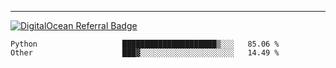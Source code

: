 ---
[![DigitalOcean Referral Badge](https://web-platforms.sfo2.digitaloceanspaces.com/WWW/Badge%203.svg)](https://www.digitalocean.com/?refcode=37fa54d82492&utm_campaign=Referral_Invite&utm_medium=Referral_Program&utm_source=badge)

<!--START_SECTION:waka-->

```text
Python                   █████████████████████▒░░░   85.06 %
Other                    ███▓░░░░░░░░░░░░░░░░░░░░░   14.49 %
```

<!--END_SECTION:waka-->


[linkedin]: https://www.linkedin.com/in/mohamed-elh/

